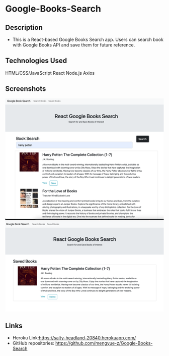 # Google-Books-Search

## Description

* This is a React-based Google Books Search app. Users can search book with Google Books API and save them for future reference.

## Technologies Used
HTML/CSS/JavaScript
React
Node.js
Axios

## Screenshots
![App Screenshot](./client/public/images/screenshot1.png)
![App Screenshot](./client/public/images/screenshot2.png)

## Links

* Heroku Link:https://salty-headland-20840.herokuapp.com/
* GitHub repositories: https://github.com/mengyue-z/Google-Books-Search


